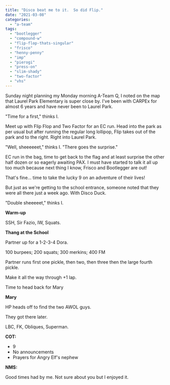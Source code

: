 ```yaml
---
title: "Disco beat me to it.  So did Flip."
date: "2021-03-08"
categories: 
  - "a-team"
tags: 
  - "bootlegger"
  - "compound-w"
  - "flip-flop-thats-singular"
  - "frisco"
  - "henny-penny"
  - "imp"
  - "pierogi"
  - "press-on"
  - "slim-shady"
  - "two-factor"
  - "vhs"
---
```


Sunday night planning my Monday morning A-Team Q, I noted on the map that Laurel Park Elementary is super close by. I've been with CARPEx for almost 6 years and have never been to Laurel Park.

"Time for a first," thinks I.

Meet up with Flip Flop and Two Factor for an EC run. Head into the park as per usual but after running the regular long lollipop, Flip takes out of the park and to the right. Right into Laurel Park.

"Well, sheeeeeet," thinks I. "There goes the surprise."

EC run in the bag, time to get back to the flag and at least surprise the other half dozen or so eagerly awaiting PAX. I must have started to talk it all up too much because next thing I know, Frisco and Bootlegger are out!

That's fine... time to take the lucky 9 on an adventure of their lives!

But just as we're getting to the school entrance, someone noted that they were all there just a week ago. With Disco Duck.

"Double sheeeeet," thinks I.

**Warm-up**

SSH, Sir Fazio, IW, Squats.

**Thang at the School**

Partner up for a 1-2-3-4 Dora.

100 burpees; 200 squats; 300 merkins; 400 FM

Partner runs first one pickle, then two, then three then the large fourth pickle.

Make it all the way through +1 lap.

Time to head back for Mary

**Mary**

HP heads off to find the two AWOL guys.

They got there later.

LBC, FK, Obliques, Superman.

**COT:**

- 9
- No announcements
- Prayers for Angry Elf's nephew

**NMS:**

Good times had by me. Not sure about you but I enjoyed it.
